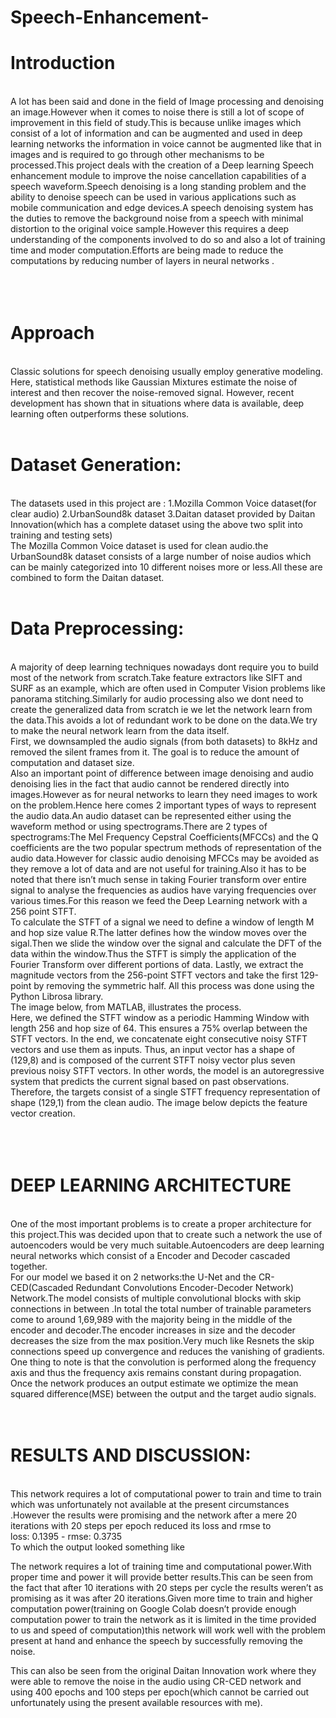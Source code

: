 # Speech-Enhancement-

# Introduction
<br/>
A lot has been said and done in the field of Image processing and denoising an image.However when it comes to noise there is still a lot of scope of improvement in this field of study.This is because unlike images which consist of a lot of information and can be augmented and used in deep learning networks the information in voice cannot be augmented like that in images and is required to go through other mechanisms to be processed.This project deals with the creation of a Deep learning Speech enhancement module to improve the noise cancellation capabilities of a speech waveform.Speech denoising is a long standing problem and the ability to denoise speech can be used in various applications such as mobile communication and edge devices.A speech denoising system has the duties to remove the background noise from a speech with minimal distortion to the original voice sample.However this requires a deep understanding of the components involved to do so and also a lot of training time and moder computation.Efforts are being made to reduce the computations by reducing number of layers in neural networks .

<br/>
<br/>
<br/>
<br/>

# Approach
<br/>
Classic solutions for speech denoising usually employ generative modeling. Here, statistical methods like Gaussian Mixtures estimate the noise of interest and then recover the noise-removed signal. However, recent development has shown that in situations where data is available, deep learning often outperforms these solutions.


<br/>
<br/>

# Dataset Generation:
<br/>
The datasets used in this project are :
1.Mozilla Common Voice dataset(for clear audio)
2.UrbanSound8k dataset
3.Daitan dataset provided by Daitan Innovation(which has a complete dataset using the above two split into training and testing sets)
<br/>
The Mozilla Common Voice dataset is used for clean audio.the UrbanSound8k dataset consists of a large number of noise audios which can be mainly categorized into 10 different noises more or less.All these are combined to form the Daitan dataset.

<br/>
<br/>

# Data Preprocessing:
<br/>
A majority of deep learning techniques nowadays dont require you to build most of the network from scratch.Take feature extractors like SIFT and SURF as an example, which are often used in Computer Vision problems like panorama stitching.Similarly for audio processing also we dont need to create the generalized data from scratch ie we let the network learn from the data.This avoids a lot of redundant work to be done on the data.We try to make the neural network learn from the data itself.
<br/>
First, we downsampled the audio signals (from both datasets) to 8kHz and removed the silent frames from it. The goal is to reduce the amount of computation and dataset size.
<br/>
Also an important point of difference between image denoising and audio denoising lies in the fact that audio cannot be rendered directly into images.However as for neural networks to learn they need images to work on the problem.Hence here comes 2 important types of ways to represent the audio data.An audio dataset can be represented either using the waveform method or using spectrograms.There are 2 types of spectrograms:The Mel Frequency Cepstral Coefficients(MFCCs) and the Q coefficients are the two popular spectrum methods of representation of the audio data.However for classic audio denoising MFCCs may be avoided as they remove a lot of data and are not useful for training.Also it has to be noted that there isn’t much sense in taking Fourier transform over entire signal to analyse the frequencies as audios have varying frequencies over various times.For this reason we feed the Deep Learning network with a 256 point STFT.
<br/>
To calculate the STFT of a signal we need to define a window of length M and hop size value R.The latter defines how the window moves over the sigal.Then we slide the window over the signal and calculate the DFT of the data within the window.Thus the STFT is simply the application of the Fourier Transform over different portions of data. Lastly, we extract the magnitude vectors from the 256-point STFT vectors and take the first 129-point by removing the symmetric half. All this process was done using the Python Librosa library.
<br/>
The image below, from MATLAB, illustrates the process.
<br/>
Here, we defined the STFT window as a periodic Hamming Window with length 256 and hop size of 64. This ensures a 75% overlap between the STFT vectors. In the end, we concatenate eight consecutive noisy STFT vectors and use them as inputs. Thus, an input vector has a shape of (129,8) and is composed of the current STFT noisy vector plus seven previous noisy STFT vectors. In other words, the model is an autoregressive system that predicts the current signal based on past observations. Therefore, the targets consist of a single STFT frequency representation of shape (129,1) from the clean audio.
The image below depicts the feature vector creation.
<br/>

<br/>
<br/>
<br/>

# DEEP LEARNING ARCHITECTURE
<br/>
One of the most important problems is to create a proper architecture for this project.This was decided upon that to create such a network the use of autoencoders would be very much suitable.Autoencoders are deep learning neural networks which consist of a Encoder and Decoder cascaded together.
<br/>
For our model we based it on 2 networks:the U-Net and the CR-CED(Cascaded Redundant Convolutions Encoder-Decoder Network) Network.The model consists of multiple convolutional blocks with skip connections in between .In total the total number of trainable parameters come to around 1,69,989 with the majority being in the middle of the encoder and decoder.The encoder increases in size and the decoder decreases the size from the max position.Very much like Resnets the skip connections speed up convergence and reduces the vanishing of gradients.
<br/>
One thing to note is that the convolution is performed along the frequency axis and thus the frequency axis remains constant during propagation.
<br/>
Once the network produces an output estimate we optimize the mean squared difference(MSE) between the output and the target audio signals.
<br/>
<br/>
<br/>

# RESULTS AND DISCUSSION:
<br/>
This network requires a lot of computational power to train and time to train which was unfortunately not available at the present circumstances .However the results were promising and the network after a mere 20 iterations with 20 steps per epoch reduced its loss and rmse to
 <br/>
loss: 0.1395 - rmse: 0.3735
<br/>
To which the output looked something like
<br/>


The network requires a lot of training time and computational power.With proper time and power it will provide better results.This can be seen from the fact that after 10 iterations with 20 steps per cycle the results weren’t as promising as it was after 20 iterations.Given more time to train and higher computation power(training on Google Colab doesn’t provide enough computation power to train the network as it is limited in the time provided to us and speed of computation)this network will work well with the problem present at hand and enhance the speech by successfully removing the noise.
<br/>

This can also be seen from the original Daitan Innovation work where they were able to remove the noise in  the audio using CR-CED network and using 400 epochs and 100 steps per epoch(which cannot be carried out unfortunately using the present available resources with me).
<br/>
